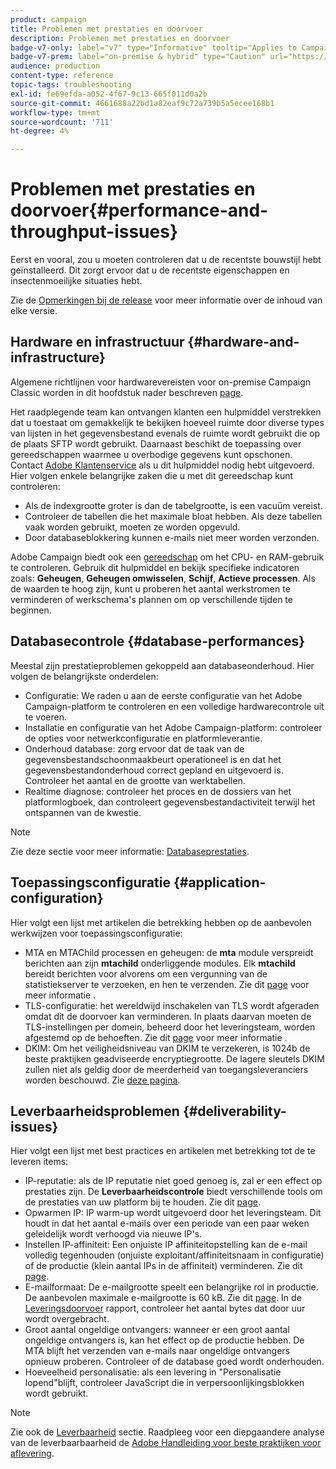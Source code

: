 ```yaml
---
product: campaign
title: Problemen met prestaties en doorvoer
description: Problemen met prestaties en doorvoer
badge-v7-only: label="v7" type="Informative" tooltip="Applies to Campaign Classic v7 only"
badge-v7-prem: label="on-premise & hybrid" type="Caution" url="https://experienceleague.adobe.com/docs/campaign-classic/using/installing-campaign-classic/architecture-and-hosting-models/hosting-models-lp/hosting-models.html" tooltip="Applies to on-premise and hybrid deployments only"
audience: production
content-type: reference
topic-tags: troubleshooting
exl-id: fe69efda-a052-4f67-9c13-665f011d0a2b
source-git-commit: 4661688a22bd1a82eaf9c72a739b5a5ecee168b1
workflow-type: tm+mt
source-wordcount: '711'
ht-degree: 4%

---
```


# Problemen met prestaties en doorvoer{#performance-and-throughput-issues}



Eerst en vooral, zou u moeten controleren dat u de recentste bouwstijl hebt geïnstalleerd. Dit zorgt ervoor dat u de recentste eigenschappen en insectenmoeilijke situaties hebt.

Zie de [Opmerkingen bij de release](../../rn/using/latest-release.md) voor meer informatie over de inhoud van elke versie.

## Hardware en infrastructuur {#hardware-and-infrastructure}

Algemene richtlijnen voor hardwarevereisten voor on-premise Campaign Classic worden in dit hoofdstuk nader beschreven [page](https://helpx.adobe.com/nl/campaign/kb/hardware-sizing-guide.html).

Het raadplegende team kan ontvangen klanten een hulpmiddel verstrekken dat u toestaat om gemakkelijk te bekijken hoeveel ruimte door diverse types van lijsten in het gegevensbestand evenals de ruimte wordt gebruikt die op de plaats SFTP wordt gebruikt. Daarnaast beschikt de toepassing over gereedschappen waarmee u overbodige gegevens kunt opschonen. Contact [Adobe Klantenservice](https://helpx.adobe.com/nl/enterprise/admin-guide.html/enterprise/using/support-for-experience-cloud.ug.html) als u dit hulpmiddel nodig hebt uitgevoerd. Hier volgen enkele belangrijke zaken die u met dit gereedschap kunt controleren:

* Als de indexgrootte groter is dan de tabelgrootte, is een vacuüm vereist.
* Controleer de tabellen die het maximale bloat hebben. Als deze tabellen vaak worden gebruikt, moeten ze worden opgevuld.
* Door databaseblokkering kunnen e-mails niet meer worden verzonden.

Adobe Campaign biedt ook een [gereedschap](../../production/using/monitoring-processes.md#manual-monitoring) om het CPU- en RAM-gebruik te controleren. Gebruik dit hulpmiddel en bekijk specifieke indicatoren zoals: **Geheugen**, **Geheugen omwisselen**, **Schijf**, **Actieve processen**. Als de waarden te hoog zijn, kunt u proberen het aantal werkstromen te verminderen of werkschema&#39;s plannen om op verschillende tijden te beginnen.

## Databasecontrole {#database-performances}

Meestal zijn prestatieproblemen gekoppeld aan databaseonderhoud. Hier volgen de belangrijkste onderdelen:

* Configuratie: We raden u aan de eerste configuratie van het Adobe Campaign-platform te controleren en een volledige hardwarecontrole uit te voeren.
* Installatie en configuratie van het Adobe Campaign-platform: controleer de opties voor netwerkconfiguratie en platformleverantie.
* Onderhoud database: zorg ervoor dat de taak van de gegevensbestandschoonmaakbeurt operationeel is en dat het gegevensbestandonderhoud correct gepland en uitgevoerd is. Controleer het aantal en de grootte van werktabellen.
* Realtime diagnose: controleer het proces en de dossiers van het platformlogboek, dan controleert gegevensbestandactiviteit terwijl het ontspannen van de kwestie.

>[!NOTE]
>
>Zie deze sectie voor meer informatie: [Databaseprestaties](../../production/using/database-performances.md).

## Toepassingsconfiguratie {#application-configuration}

Hier volgt een lijst met artikelen die betrekking hebben op de aanbevolen werkwijzen voor toepassingsconfiguratie:

* MTA en MTAChild processen en geheugen: de **mta** module verspreidt berichten aan zijn **mtachild** onderliggende modules. Elk **mtachild** bereidt berichten voor alvorens om een vergunning van de statistiekserver te verzoeken, en hen te verzenden. Zie dit [page](../../installation/using/email-deliverability.md) voor meer informatie .
* TLS-configuratie: het wereldwijd inschakelen van TLS wordt afgeraden omdat dit de doorvoer kan verminderen. In plaats daarvan moeten de TLS-instellingen per domein, beheerd door het leveringsteam, worden afgestemd op de behoeften. Zie dit [page](../../installation/using/email-deliverability.md#mx-configuration) voor meer informatie .
* DKIM: Om het veiligheidsniveau van DKIM te verzekeren, is 1024b de beste praktijken geadviseerde encryptiegrootte. De lagere sleutels DKIM zullen niet als geldig door de meerderheid van toegangsleveranciers worden beschouwd. Zie [deze pagina](https://experienceleague.adobe.com/docs/deliverability-learn/deliverability-best-practice-guide/transition-process/infrastructure.html#authentication).

## Leverbaarheidsproblemen {#deliverability-issues}

Hier volgt een lijst met best practices en artikelen met betrekking tot de te leveren items:

* IP-reputatie: als de IP reputatie niet goed genoeg is, zal er een effect op prestaties zijn. De **Leverbaarheidscontrole** biedt verschillende tools om de prestaties van uw platform bij te houden. Zie dit [page](../../delivery/using/monitoring-deliverability.md).
* Opwarmen IP: IP warm-up wordt uitgevoerd door het leveringsteam. Dit houdt in dat het aantal e-mails over een periode van een paar weken geleidelijk wordt verhoogd via nieuwe IP&#39;s.
* Instellen IP-affiniteit: Een onjuiste IP affiniteitopstelling kan de e-mail volledig tegenhouden (onjuiste exploitant/affiniteitsnaam in configuratie) of de productie (klein aantal IPs in de affiniteit) verminderen. Zie dit [page](../../installation/using/email-deliverability.md#list-of-ip-addresses-to-use).
* E-mailformaat: De e-mailgrootte speelt een belangrijke rol in productie. De aanbevolen maximale e-mailgrootte is 60 kB. Zie dit [page](https://helpx.adobe.com/legal/product-descriptions/campaign.html). In de [Leveringsdoorvoer](../../reporting/using/global-reports.md#delivery-throughput) rapport, controleer het aantal bytes dat door uur wordt overgebracht.
* Groot aantal ongeldige ontvangers: wanneer er een groot aantal ongeldige ontvangers is, kan het effect op de productie hebben. De MTA blijft het verzenden van e-mails naar ongeldige ontvangers opnieuw proberen. Controleer of de database goed wordt onderhouden.
* Hoeveelheid personalisatie: als een levering in &quot;Personalisatie lopend&quot;blijft, controleer JavaScript die in verpersoonlijkingsblokken wordt gebruikt.

>[!NOTE]
>
>Zie ook de [Leverbaarheid](../../delivery/using/about-deliverability.md) sectie. Raadpleeg voor een diepgaandere analyse van de leverbaarbaarheid de [Adobe Handleiding voor beste praktijken voor aflevering](https://experienceleague.adobe.com/docs/deliverability-learn/deliverability-best-practice-guide/introduction.html?lang=nl).
